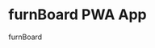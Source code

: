 # furnBoard PWA App

<J2>furnBoard</J2>

<!-- catatan:  -->
<!-- "start": "react-scripts start", -->
